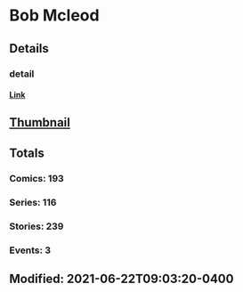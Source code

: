 # Bob  Mcleod 
## Details
### detail
#### [Link](http://marvel.com/comics/creators/8125/bob_mcleod?utm_campaign=apiRef&utm_source=225578a89fc76f3d20fbffda5d17a88d)
## [Thumbnail](http://i.annihil.us/u/prod/marvel/i/mg/b/20/4bb4aaa4d1612.jpg)
## Totals
### Comics: 193
### Series: 116
### Stories: 239
### Events: 3
## Modified: 2021-06-22T09:03:20-0400